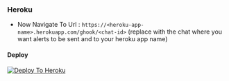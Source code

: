 ### Heroku

* Now Navigate To Url : `https://<heroku-app-name>.herokuapp.com/ghook/<chat-id>` (replace <chat-id> with the chat where you want alerts to be sent and <heroku-app-name> to your heroku app name)

#### Deploy
[![Deploy To Heroku](https://www.herokucdn.com/deploy/button.svg)](https://heroku.com/deploy?template=https://github.com/fnixdev/KannaGitAlert/blob/pyrogram)
